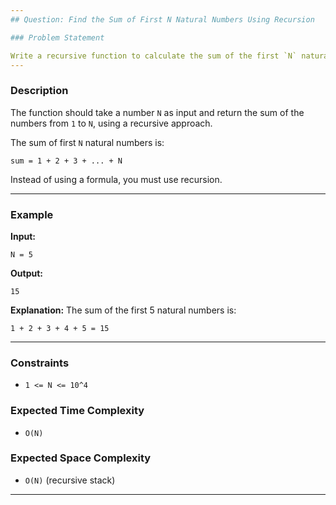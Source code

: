 ```yaml
---
## Question: Find the Sum of First N Natural Numbers Using Recursion

### Problem Statement

Write a recursive function to calculate the sum of the first `N` natural numbers.
---
```


### Description

The function should take a number `N` as input and return the sum of the numbers from `1` to `N`, using a recursive approach.

The sum of first `N` natural numbers is:

```
sum = 1 + 2 + 3 + ... + N
```

Instead of using a formula, you must use recursion.

---

### Example

**Input:**

```
N = 5
```

**Output:**

```
15
```

**Explanation:**
The sum of the first 5 natural numbers is:

```
1 + 2 + 3 + 4 + 5 = 15
```

---

### Constraints

- `1 <= N <= 10^4`

### Expected Time Complexity

- `O(N)`

### Expected Space Complexity

- `O(N)` (recursive stack)

---
